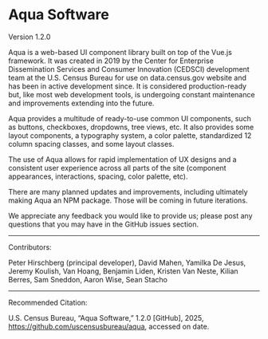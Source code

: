 # Aqua Software

Version 1.2.0 

Aqua is a web-based UI component library built on top of the Vue.js framework. It was created in 2019 by the Center for Enterprise Dissemination Services and Consumer Innovation (CEDSCI) development team at the U.S. Census Bureau for use on data.census.gov website and has been in active development since. It is considered production-ready but, like most web development tools, is undergoing constant maintenance and improvements extending into the future.

Aqua provides a multitude of ready-to-use common UI components, such as buttons, checkboxes, dropdowns, tree views, etc. It also provides some layout components, a typography system, a color palette, standardized 12 column spacing classes, and some layout classes.

The use of Aqua allows for rapid implementation of UX designs and a consistent user experience across all parts of the site (component appearances, interactions, spacing, color palette, etc).

There are many planned updates and improvements, including ultimately making Aqua an NPM package. Those will be coming in future iterations.

We appreciate any feedback you would like to provide us; please post any questions that you may have in the  GitHub issues section.

------------------------------

Contributors:

Peter Hirschberg (principal developer), David Mahen, Yamilka De Jesus, Jeremy Koulish, Van Hoang, Benjamin Liden, Kristen Van Neste, Kilian Berres, Sam Sneddon, Aaron Wise, Sean Stacho

------------------------------

Recommended Citation:

U.S. Census Bureau, “Aqua Software,” 1.2.0 [GitHub], 2025, <https://github.com/uscensusbureau/aqua>, accessed on date. 
